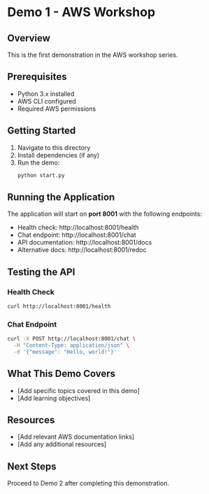 # Demo 1 - AWS Workshop

## Overview
This is the first demonstration in the AWS workshop series.

## Prerequisites
- Python 3.x installed
- AWS CLI configured
- Required AWS permissions

## Getting Started
1. Navigate to this directory
2. Install dependencies (if any)
3. Run the demo:
   ```bash
   python start.py
   ```

## Running the Application
The application will start on **port 8001** with the following endpoints:
- Health check: http://localhost:8001/health
- Chat endpoint: http://localhost:8001/chat
- API documentation: http://localhost:8001/docs
- Alternative docs: http://localhost:8001/redoc

## Testing the API

### Health Check
```bash
curl http://localhost:8001/health
```

### Chat Endpoint
```bash
curl -X POST http://localhost:8001/chat \
  -H "Content-Type: application/json" \
  -d '{"message": "Hello, world!"}'
```

## What This Demo Covers
- [Add specific topics covered in this demo]
- [Add learning objectives]

## Resources
- [Add relevant AWS documentation links]
- [Add any additional resources]

## Next Steps
Proceed to Demo 2 after completing this demonstration. 